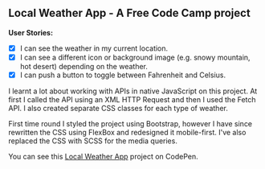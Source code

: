 ## Local Weather App -  A Free Code Camp project

**User Stories:**
- [x] I can see the weather in my current location.
- [x] I can see a different icon or background image (e.g. snowy mountain, hot desert) depending on the weather.
- [x] I can push a button to toggle between Fahrenheit and Celsius.

I learnt a lot about working with APIs in native JavaScript on this project. At first I called the API using an XML HTTP Request and then I used the Fetch API. I also created separate CSS classes for each type of weather.

First time round I styled the project using Bootstrap, however I have since rewritten the CSS using FlexBox and redesigned it mobile-first. I've also replaced the CSS with SCSS for the media queries. 

You can see this [Local Weather App](https://codepen.io/Pagey/pen/GMgrwM) project on CodePen.
